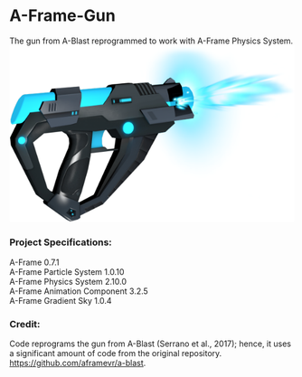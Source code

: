 # A-Frame-Gun
The gun from A-Blast reprogrammed to work with A-Frame Physics System.<br>
<img src="gun.png"></img>

### Project Specifications:<br>
A-Frame 0.7.1<br>
A-Frame Particle System 1.0.10<br>
A-Frame Physics System 2.10.0<br>
A-Frame Animation Component 3.2.5<br>
A-Frame Gradient Sky 1.0.4<br>

### Credit: <br>
Code reprograms the gun from A-Blast (Serrano et al., 2017); hence, it uses a significant amount of code from the original repository. https://github.com/aframevr/a-blast.

